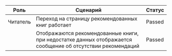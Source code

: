 | Роль     | Сценарий                                                                                                      | Статус |
|----------|---------------------------------------------------------------------------------------------------------------|--------|
| Читатель | Переход на страницу рекомендованных книг работает                                                             | Passed |
|          | Отображаются рекомендованные книги, при недостатке данных отображается   сообщение об отсутствии рекомендаций | Passed |
